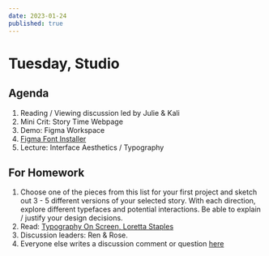 ```yaml
---
date: 2023-01-24
published: true
---
```

# Tuesday, Studio
## Agenda
1. Reading / Viewing discussion led by Julie & Kali
2. Mini Crit: Story Time Webpage 
3. Demo: Figma Workspace
4. [Figma Font Installer](https://www.figma.com/downloads/)
5. Lecture: Interface Aesthetics / Typography

## For Homework
1. Choose one of the pieces from this list for your first project and sketch out 3 - 5 different versions of your selected story. With each direction, explore different typefaces and potential interactions. Be able to explain / justify your design decisions.
2. Read: [Typography On Screen, Loretta Staples](https://ci.labud.nyc/assets/readings/staples-typography.pdf)
3. Discussion leaders: Ren & Rose.
4. Everyone else writes a discussion comment or question [here](https://docs.google.com/document/d/1pv5p2erPfjhSk7HzhXJtdSpO1effd9uR-X4lSVwFSS8/edit?usp=sharing)


<!-- # Thursday, Studio
## Agenda
1. Reading discussion, led by Ren & Rose.
2. Let's break up into groups and share our sketches for feedback. 
3. Exercise: Type on a Screen
4. Demo: Web Typography

## For Homework
1. Keep iterating on your sketches.
2. Read: My Website is a Shifting House Next to a River of Knowledge, by Laurel Schwulst 
3. Discussion Leaders: Michelle & Alicia
4. Everyone else writes a discussion comment or question [here](https://docs.google.com/document/d/1pv5p2erPfjhSk7HzhXJtdSpO1effd9uR-X4lSVwFSS8/edit?usp=sharing) -->
